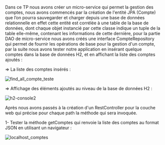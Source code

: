 Dans ce TP nous avons créer un micro-service qui permet la gestion des comptes, nous avons commencés par la création de l'entité JPA (Compte) que l’on pourra sauvegarder et charger depuis une base de données relationnelle en effet cette entité est corrélée à une table de la base de données, dont chaque objet instancié par cette classe indique un tuple de la table elle-même, contenant les informations de cette dernière, pour la partie DAO de micro-service nous avons créés une interface CompteRepository qui permet de fournir les opérations de base pour la gestion d'un compte, par la suite nous avons tester notre application en insérant quelque comptes dans la base de données H2, et en affichant la liste des comptes ajoutés :   

=> La liste des comptes insérés :

![find_all_compte_teste](https://user-images.githubusercontent.com/101976300/163172479-286d1017-d371-445d-b264-76edc51fc921.PNG)

=> Affichage des éléments ajoutés au niveau de la base de données H2 :

![h2-console2](https://user-images.githubusercontent.com/101976300/163272664-dd9ff3c1-7790-4a39-bb72-1e6b2c37e014.PNG)

Après nous avons passés à la création d'un RestController pour la couche web qui précise pour chaque path la méthode qui sera invoquée.

1- Tester la méthode getComptes qui renvoie la liste des comptes au format JSON en utilisant un navigateur :

![localhost_comptes](https://user-images.githubusercontent.com/101976300/163275020-d696f9b0-d6e6-42ee-b506-ac69182eccdd.PNG)


